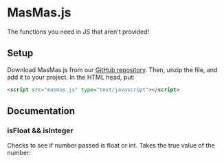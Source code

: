 # MasMas.js  
The functions you need in JS that aren't provided!  

## Setup  

Download MasMas.js from our [GitHub repository][GitHub Main].  Then, unzip the file, and add it to your project.
In the HTML head, put:
```html
<script src="masmas.js" type="text/javascript"></script>
```

## Documentation  

### isFloat && isInteger
Checks to see if number passed is float or int. Takes the true value of the number:

[GitHub Main]: https://github.com/MasMas-js/MasMas.js
